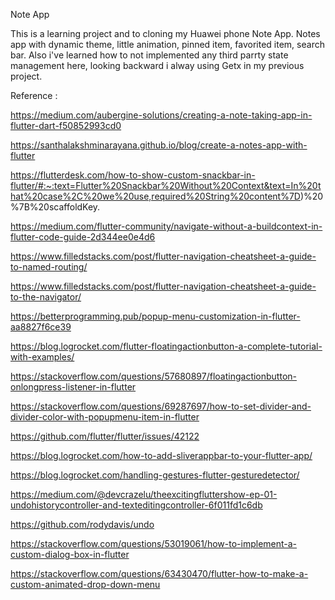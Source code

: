 Note App

This is a learning project and to cloning my Huawei phone Note App. Notes app with dynamic theme, little animation, pinned item, favorited item, search bar. Also i've learned how to not implemented any third parrty state management here, looking backward i alway using Getx in my previous project.

Reference :

https://medium.com/aubergine-solutions/creating-a-note-taking-app-in-flutter-dart-f50852993cd0

https://santhalakshminarayana.github.io/blog/create-a-notes-app-with-flutter

https://flutterdesk.com/how-to-show-custom-snackbar-in-flutter/#:~:text=Flutter%20Snackbar%20Without%20Context&text=In%20that%20case%2C%20we%20use,required%20String%20content%7D)%20%7B%20scaffoldKey.

https://medium.com/flutter-community/navigate-without-a-buildcontext-in-flutter-code-guide-2d344ee0e4d6

https://www.filledstacks.com/post/flutter-navigation-cheatsheet-a-guide-to-named-routing/

https://www.filledstacks.com/post/flutter-navigation-cheatsheet-a-guide-to-the-navigator/

https://betterprogramming.pub/popup-menu-customization-in-flutter-aa8827f6ce39

https://blog.logrocket.com/flutter-floatingactionbutton-a-complete-tutorial-with-examples/

https://stackoverflow.com/questions/57680897/floatingactionbutton-onlongpress-listener-in-flutter

https://stackoverflow.com/questions/69287697/how-to-set-divider-and-divider-color-with-popupmenu-item-in-flutter

https://github.com/flutter/flutter/issues/42122

https://blog.logrocket.com/how-to-add-sliverappbar-to-your-flutter-app/

https://blog.logrocket.com/handling-gestures-flutter-gesturedetector/

https://medium.com/@devcrazelu/theexcitingfluttershow-ep-01-undohistorycontroller-and-texteditingcontroller-6f011fd1c6db

https://github.com/rodydavis/undo

https://stackoverflow.com/questions/53019061/how-to-implement-a-custom-dialog-box-in-flutter

https://stackoverflow.com/questions/63430470/flutter-how-to-make-a-custom-animated-drop-down-menu
